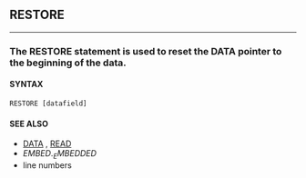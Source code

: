## RESTORE
---

### The RESTORE statement is used to reset the DATA pointer to the beginning of the data.

#### SYNTAX

`RESTORE [datafield]`

#### SEE ALSO
* [DATA](./DATA.md) , [READ](./READ.md)
* $EMBED . _EMBEDDED$
* line numbers

